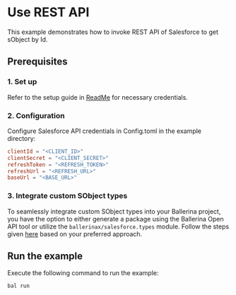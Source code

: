 # Use REST API 

This example demonstrates how to invoke REST API of Salesforce to get sObject by Id.

## Prerequisites

### 1. Set up
Refer to the setup guide in [ReadMe](../../../README.md) for necessary credentials.

### 2. Configuration

Configure Salesforce API credentials in Config.toml in the example directory:

```toml
clientId = "<CLIENT_ID>"
clientSecret = "<CLIENT_SECRET>"
refreshToken = "<REFRESH_TOKEN>"
refreshUrl = "<REFRESH_URL>"
baseUrl = "<BASE_URL>"
```

### 3. Integrate custom SObject types

To seamlessly integrate custom SObject types into your Ballerina project, you have the option to either generate a package using the Ballerina Open API tool or utilize the `ballerinax/salesforce.types` module. Follow the steps given [here](https://github.com/ballerina-platform/module-ballerinax-salesforce/blob/master/ballerina/modules/types/Module.md) based on your preferred approach.


## Run the example

Execute the following command to run the example:

```bash
bal run
```
